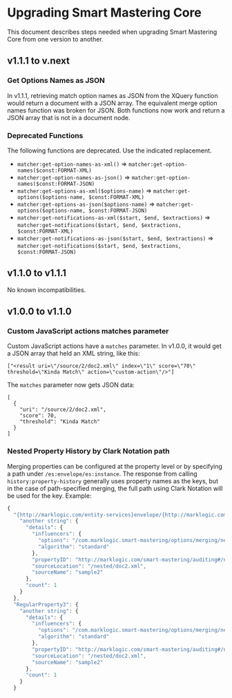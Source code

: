 # Upgrading Smart Mastering Core

This document describes steps needed when upgrading Smart Mastering Core from one version to another. 

## v1.1.1 to v.next

### Get Options Names as JSON

In v1.1.1, retrieving match option names as JSON from the XQuery function would return a document with a JSON array. 
The equivalent merge option names function was broken for JSON. Both functions now work and return a JSON array that is
not in a document node. 

### Deprecated Functions

The following functions are deprecated. Use the indicated replacement. 

- `matcher:get-option-names-as-xml()` => `matcher:get-option-names($const:FORMAT-XML)`
- `matcher:get-option-names-as-json()` => `matcher:get-option-names($const:FORMAT-JSON)`
- `matcher:get-options-as-xml($options-name)` => `matcher:get-options($options-name, $const:FORMAT-XML)`
- `matcher:get-options-as-json($options-name)` => `matcher:get-options($options-name, $const:FORMAT-JSON)`
- `matcher:get-notifications-as-xml($start, $end, $extractions)` => `matcher:get-notifications($start, $end, $extractions, $const:FORMAT-XML)`
- `matcher:get-notifications-as-json($start, $end, $extractions)` => `matcher:get-notifications($start, $end, $extractions, $const:FORMAT-JSON)`

## v1.1.0 to v1.1.1

No known incompatibilities. 

## v1.0.0 to v1.1.0

### Custom JavaScript actions matches parameter

Custom JavaScript actions have a `matches` parameter. In v1.0.0, it would get a JSON array that held an XML string, 
like this:

    ["<result uri=\"/source/2/doc2.xml\" index=\"1\" score=\"70\" threshold=\"Kinda Match\" action=\"custom-action\"/>"]

The `matches` parameter now gets JSON data:

    [
      {
        "uri": "/source/2/doc2.xml",
        "score": 70,
        "threshold": "Kinda Match"
      }
    ]

### Nested Property History by Clark Notation path

Merging properties can be configured at the property level or by specifying a path under `/es:envelope/es:instance`. 
The response from calling `history:property-history` generally uses property names as the keys, but in the case of 
path-specified merging, the full path using Clark Notation will be used for the key. Example:

```javascript
{
  "{http://marklogic.com/entity-services}envelope/{http://marklogic.com/entity-services}instance/TopProperty/{nested}LowerProperty1/EvenLowerProperty/LowestProperty1": {
    "another string": {
      "details": {
        "influencers": {
          "options": "/com.marklogic.smart-mastering/options/merging/nested-options.xml",
          "algorithm": "standard"
        },
        "propertyID": "http://marklogic.com/smart-mastering/auditing#/nested/doc2.xmlLowestProperty1410f7993f53b148c5b439c8e48fd5083860d648a00ff7579b0046257822c35658591bddc662ea8bda650cd729f1f3f876038240fa0422a811cc00eeff170e500",
        "sourceLocation": "/nested/doc2.xml",
        "sourceName": "sample2"
      },
      "count": 1
    }
  },
  "RegularProperty3": {
    "another string": {
      "details": {
        "influencers": {
          "options": "/com.marklogic.smart-mastering/options/merging/nested-options.xml",
          "algorithm": "standard"
        },
        "propertyID": "http://marklogic.com/smart-mastering/auditing#/nested/doc2.xmlLowestProperty3410f7993f53b148c5b439c8e48fd5083860d648a00ff7579b0046257822c35658591bddc662ea8bda650cd729f1f3f876038240fa0422a811cc00eeff170e500",
        "sourceLocation": "/nested/doc2.xml",
        "sourceName": "sample2"
      },
      "count": 1
    }
  }
```
